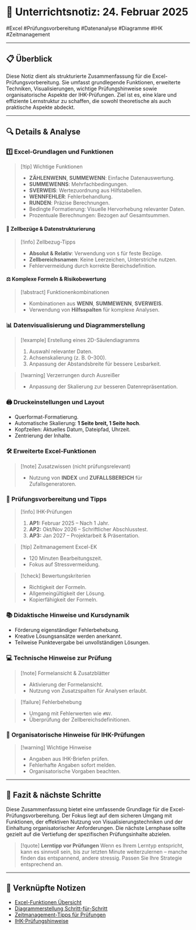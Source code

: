 # 📅 Unterrichtsnotiz: 24. Februar 2025
#Excel #Prüfungsvorbereitung #Datenanalyse #Diagramme #IHK #Zeitmanagement

---
## 📋 Überblick

Diese Notiz dient als strukturierte Zusammenfassung für die Excel-Prüfungsvorbereitung. Sie umfasst grundlegende Funktionen, erweiterte Techniken, Visualisierungen, wichtige Prüfungshinweise sowie organisatorische Aspekte der IHK-Prüfungen. Ziel ist es, eine klare und effiziente Lernstruktur zu schaffen, die sowohl theoretische als auch praktische Aspekte abdeckt.

---
## 🔍 Details & Analyse

### 1️⃣ **Excel-Grundlagen und Funktionen**

> [!tip] Wichtige Funktionen
> 
> - **ZÄHLENWENN**, **SUMMEWENN**: Einfache Datenauswertung.
> - **SUMMEWENNS**: Mehrfachbedingungen.
> - **SVERWEIS**: Wertezuordnung aus Hilfstabellen.
> - **WENNFEHLER**: Fehlerbehandlung.
> - **RUNDEN**: Präzise Berechnungen.
> - Bedingte Formatierung: Visuelle Hervorhebung relevanter Daten.
> - Prozentuale Berechnungen: Bezogen auf Gesamtsummen.

#### 🔗 Zellbezüge & Datenstrukturierung

> [!info] Zellbezug-Tipps
> 
> - **Absolut & Relativ**: Verwendung von `$` für feste Bezüge.
> - **Zellbereichsnamen**: Keine Leerzeichen, Unterstriche nutzen.
> - Fehlervermeidung durch korrekte Bereichsdefinition.

#### ⚖️ Komplexe Formeln & Risikobewertung

> [!abstract] Funktionenkombinationen
> 
> - Kombinationen aus **WENN**, **SUMMEWENN**, **SVERWEIS**.
> - Verwendung von **Hilfsspalten** für komplexe Analysen.

### 📊 **Datenvisualisierung und Diagrammerstellung**

> [!example] Erstellung eines 2D-Säulendiagramms
> 
> 1. Auswahl relevanter Daten.
> 2. Achsenskalierung (z. B. 0–300).
> 3. Anpassung der Abstandsbreite für bessere Lesbarkeit.

> [!warning] Verzerrungen durch Ausreißer
> 
> - Anpassung der Skalierung zur besseren Datenrepräsentation.

### 🖨️ **Druckeinstellungen und Layout**

- Querformat-Formatierung.
- Automatische Skalierung: **1 Seite breit, 1 Seite hoch**.
- Kopfzeilen: Aktuelles Datum, Dateipfad, Uhrzeit.
- Zentrierung der Inhalte.

### 🛠️ **Erweiterte Excel-Funktionen**

> [!note] Zusatzwissen (nicht prüfungsrelevant)
> 
> - Nutzung von **INDEX** und **ZUFALLSBEREICH** für Zufallsgeneratoren.

### 📝 **Prüfungsvorbereitung und Tipps**

> [!info] IHK-Prüfungen
> 
> 1. **AP1:** Februar 2025 – Nach 1 Jahr.
> 2. **AP2:** Okt/Nov 2026 – Schriftlicher Abschlusstest.
> 3. **AP3:** Jan 2027 – Projektarbeit & Präsentation.

> [!tip] Zeitmanagement Excel-EK
> 
> - 120 Minuten Bearbeitungszeit.
> - Fokus auf Stressvermeidung.

> [!check] Bewertungskriterien
> - Richtigkeit der Formeln.
> - Allgemeingültigkeit der Lösung.
> - Kopierfähigkeit der Formeln.

### 📚 **Didaktische Hinweise und Kursdynamik**

- Förderung eigenständiger Fehlerbehebung.
- Kreative Lösungsansätze werden anerkannt.
- Teilweise Punktevergabe bei unvollständigen Lösungen.

### 💻 **Technische Hinweise zur Prüfung**

> [!note] Formelansicht & Zusatzblätter
> 
> - Aktivierung der Formelansicht.
> - Nutzung von Zusatzspalten für Analysen erlaubt.

> [!failure] Fehlerbehebung
> 
> - Umgang mit Fehlerwerten wie `#NV`.
> - Überprüfung der Zellbereichsdefinitionen.

### 📑 **Organisatorische Hinweise für IHK-Prüfungen**

> [!warning] Wichtige Hinweise
> 
> - Angaben aus IHK-Briefen prüfen.
> - Fehlerhafte Angaben sofort melden.
> - Organisatorische Vorgaben beachten.

---
## 🎯 Fazit & nächste Schritte

Diese Zusammenfassung bietet eine umfassende Grundlage für die Excel-Prüfungsvorbereitung. Der Fokus liegt auf dem sicheren Umgang mit Funktionen, der effektiven Nutzung von Visualisierungstechniken und der Einhaltung organisatorischer Anforderungen. Die nächste Lernphase sollte gezielt auf die Vertiefung der spezifischen Prüfungsinhalte abzielen.


> [!quote] **Lerntipp vor Prüfungen** Wenn es Ihrem Lerntyp entspricht, kann es sinnvoll sein, bis zur letzten Minute weiterzulernen – manche finden das entspannend, andere stressig. Passen Sie Ihre Strategie entsprechend an.

---

## 🔗 Verknüpfte Notizen

- [Excel-Funktionen Übersicht](https://chatgpt.com/g/g-67a8e29ef3d88191987337ef5a6e111f-nutopicnotes-for-obsidian/c/67bccd50-bc84-800e-ad42-600d61e14840#)
- [Diagrammerstellung Schritt-für-Schritt](https://chatgpt.com/g/g-67a8e29ef3d88191987337ef5a6e111f-nutopicnotes-for-obsidian/c/67bccd50-bc84-800e-ad42-600d61e14840#)
- [Zeitmanagement-Tipps für Prüfungen](https://chatgpt.com/g/g-67a8e29ef3d88191987337ef5a6e111f-nutopicnotes-for-obsidian/c/67bccd50-bc84-800e-ad42-600d61e14840#)
- [IHK-Prüfungshinweise](https://chatgpt.com/g/g-67a8e29ef3d88191987337ef5a6e111f-nutopicnotes-for-obsidian/c/67bccd50-bc84-800e-ad42-600d61e14840#)